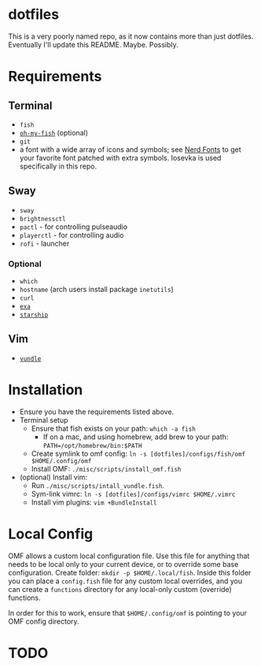 dotfiles
========

This is a very poorly named repo, as it now contains more than just dotfiles. Eventually I'll update this README. Maybe. Possibly.

Requirements
============

## Terminal

* `fish`
* [`oh-my-fish`](https://github.com/oh-my-fish/oh-my-fish) (optional)
* `git`
* a font with a wide array of icons and symbols; see [Nerd Fonts](https://www.nerdfonts.com) to get your favorite font patched with extra symbols. Iosevka is used specifically in this repo.

## Sway

* `sway`
* `brightnessctl`
* `pactl` - for controlling pulseaudio
* `playerctl` - for controlling audio
* `rofi` - launcher

### Optional

* `which`
* `hostname` (arch users install package `inetutils`)
* `curl`
* [`exa`](https://github.com/ogham/exa)
* [`starship`](https://starship.rs)

## Vim

* [`vundle`](https://github.com/VundleVim/Vundle.vim)

Installation
============

* Ensure you have the requirements listed above.
* Terminal setup
  * Ensure that fish exists on your path: `which -a fish`
    * If on a mac, and using homebrew, add brew to your path: `PATH=/opt/homebrew/bin:$PATH`
  * Create symlink to omf config: `ln -s [dotfiles]/configs/fish/omf $HOME/.config/omf`
  * Install OMF: `./misc/scripts/install_omf.fish`
* (optional) Install vim:
  * Run `./misc/scripts/intall_vundle.fish`.
  * Sym-link vimrc: `ln -s [dotfiles]/configs/vimrc $HOME/.vimrc`
  * Install vim plugins: `vim +BundleInstall`

Local Config
============

OMF allows a custom local configuration file. Use this file for anything that needs to be local only to your current device, or to override some base configuration. Create folder: `mkdir -p $HOME/.local/fish`. Inside this folder you can place a `config.fish` file for any custom local overrides, and you can create a `functions` directory for any local-only custom (override) functions.

In order for this to work, ensure that `$HOME/.config/omf` is pointing to your OMF config directory.

# TODO
